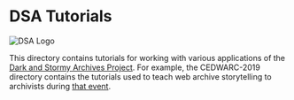 # DSA Tutorials

 ![DSA Logo](https://oduwsdl.github.io/raintale/img/dsa-logo-monochrome-wb.png)

This directory contains tutorials for working with various applications of the [Dark and Stormy Archives Project](https://oduwsdl.github.io/dsa/). For example, the CEDWARC-2019 directory contains the tutorials used to teach web archive storytelling to archivists during [that event](https://cedwarc.github.io/).
